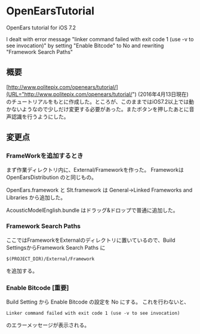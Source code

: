 # OpenEarsTutorial
OpenEars tutorial for iOS 7.2

I dealt with error message "linker command failed with exit code 1 (use -v to see invocation)" by setting "Enable Bitcode" to No and rewriting "Framework Search Paths"


## 概要
[http://www.politepix.com/openears/tutorial/](URL="http://www.politepix.com/openears/tutorial/") (2016年4月13日現在) のチュートリアルをもとに作成した。ところが、このままではiOS7.2以上では動かないようなので少しだけ変更する必要があった。またボタンを押したあとに音声認識を行うようにした。

## 変更点
### FrameWorkを追加するとき

まず作業ディレクトリ内に、External/Frameworkを作った。
FrameworkはOpenEarsDistribution のと同じもの。

OpenEars.framework と Slt.framework は General->Linked Frameworks and Libraries から追加した。

AcousticModelEnglish.bundle はドラッグ&ドロップで普通に追加した。

### Framework Search Paths

ここではFrameworkをExternalのディレクトリに置いているので、Build SettingsからFramework Search Paths に
```
$(PROJECT_DIR)/External/Framework
```
を追加する。

### Enable Bitcode [重要]

Build Setting から Enable Bitcode の設定を No にする。
これを行わないと、
```
Linker command failed with exit code 1 (use -v to see invocation)
```
のエラーメッセージが表示される。
